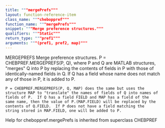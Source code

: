 ```yaml
---
title: """mergePrefs"""
layout: function-reference-item
class_name: """cheboppref"""
function_name: """mergePrefs"""
snippet: """Merge preference structures."""
qualifiers: """Static"""
return_type: """pref1"""
arguments: """(pref1, pref2, map)"""
---
```


 MERGEPREFS   Merge preference structures.
    P = CHEBPREF.MERGEPREFS(P, Q), where P and Q are MATLAB structures,
    "merges" Q into P by replacing the contents of fields in P with
    those of identically-named fields in Q.  If Q has a field whose
    name does not match any of those in P, it is added to P.
 
    P = CHEBPREF.MERGEPREFS(P, Q, MAP) does the same but uses the
    structure MAP to "translate" the names of fields of Q into names of
    fields of P.  If Q has a field FIELD and MAP has a field of the
    same name, then the value of P.(MAP.FIELD) will be replaced by the
    contents of Q.FIELD.  If P does not have a field matching the
    string stored in MAP.FIELD, one will be added to P.

Help for cheboppref.mergePrefs is inherited from superclass CHEBPREF

